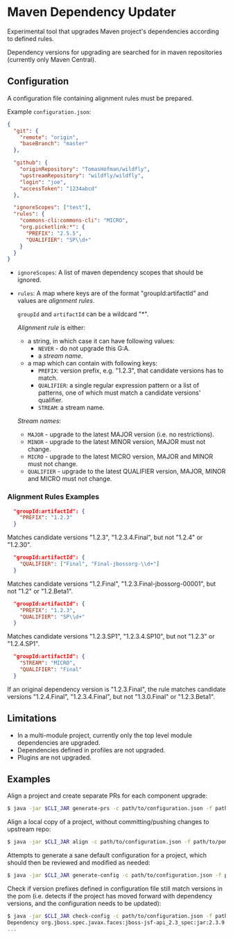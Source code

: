 # Maven Dependency Updater

Experimental tool that upgrades Maven project's dependencies according to defined rules.

Dependency versions for upgrading are searched for in maven repositories (currently only Maven Central).

## Configuration

A configuration file containing alignment rules must be prepared.

Example `configuration.json`:

```json
{
  "git": {
    "remote": "origin",
    "baseBranch": "master"
  },

  "github": {
    "originRepository": "TomasHofman/wildfly",
    "upstreamRepository": "wildfly/wildfly",
    "login": "joe",
    "accessToken": "1234abcd"
  },

  "ignoreScopes": ["test"],
  "rules": {
    "commons-cli:commons-cli": "MICRO",
    "org.picketlink:*": {
      "PREFIX": "2.5.5",
      "QUALIFIER": "SP\\d+"
    }
  }
}

```
* `ignoreScopes`: A list of maven dependency scopes that should be ignored.
* `rules`: A map where keys are of the format "groupId:artifactId" and values are _alignment rules_.

  `groupId` and `artifactId` can be a wildcard "*".

  _Alignment rule_ is either:
  
  * a string, in which case it can have following values:
    * `NEVER` - do not upgrade this G:A.
    * a _stream name_.
  * a map which can contain with following keys:
    * `PREFIX`: version prefix, e.g. "1.2.3", that candidate versions has to match.
    * `QUALIFIER`: a single regular expression pattern or a list of patterns, one of which must match a candidate versions' qualifier.
    * `STREAM`: a stream name.
    
  _Stream names_: 
    * `MAJOR` - upgrade to the latest MAJOR version (i.e. no restrictions).
    * `MINOR` - upgrade to the latest MINOR version, MAJOR must not change.
    * `MICRO` - upgrade to the latest MICRO version, MAJOR and MINOR must not change.
    * `QUALIFIER` - upgrade to the latest QUALIFIER version, MAJOR, MINOR and MICRO must not change.
    
### Alignment Rules Examples

```json
  "groupId:artifactId": {
    "PREFIX": "1.2.3"  
  }
```
Matches candidate versions "1.2.3", "1.2.3.4.Final", but not "1.2.4" or "1.2.30".
  
```json
  "groupId:artifactId": {
    "QUALIFIER": ["Final", "Final-jbossorg-\\d+"]  
  }
```
Matches candidate versions "1.2.Final", "1.2.3.Final-jbossorg-00001", but not "1.2" or "1.2.Beta1".

```json
  "groupId:artifactId": {
    "PREFIX": "1.2.3",
    "QUALIFIER": "SP\\d+"  
  }
```
Matches candidate versions "1.2.3.SP1", "1.2.3.4.SP10", but not "1.2.3" or "1.2.4.SP1".

```json
  "groupId:artifactId": {
    "STREAM": "MICRO",  
    "QUALIFIER": "Final"  
  }
```
If an original dependency version is "1.2.3.Final", the rule matches candidate versions "1.2.4.Final", "1.2.3.4.Final",
but not "1.3.0.Final" or "1.2.3.Beta1".
  
## Limitations

* In a multi-module project, currently only the top level module dependencies are upgraded.
* Dependencies defined in profiles are not upgraded.
* Plugins are not upgraded.

## Examples

Align a project and create separate PRs for each component upgrade:

```bash
$ java -jar $CLI_JAR generate-prs -c path/to/configuration.json -f path/to/pom.xml
```

Align a local copy of a project, without committing/pushing changes to upstream repo:

```bash
$ java -jar $CLI_JAR align -c path/to/configuration.json -f path/to/pom.xml
```

Attempts to generate a sane default configuration for a project, which should then be reviewed and modified as needed:

```bash
$ java -jar $CLI_JAR generate-config -c path/to/configuration.json -f path/to/pom.xml
```

Check if version prefixes defined in configuration file still match versions in the pom (i.e. detects if the project
has moved forward with dependency versions, and the configuration needs to be updated): 

```bash
$ java -jar $CLI_JAR check-config -c path/to/configuration.json -f path/to/pom.xml
Dependency org.jboss.spec.javax.faces:jboss-jsf-api_2.3_spec:jar:2.3.9.SP02 doesn't match prefix '2.3.8'
...
```
